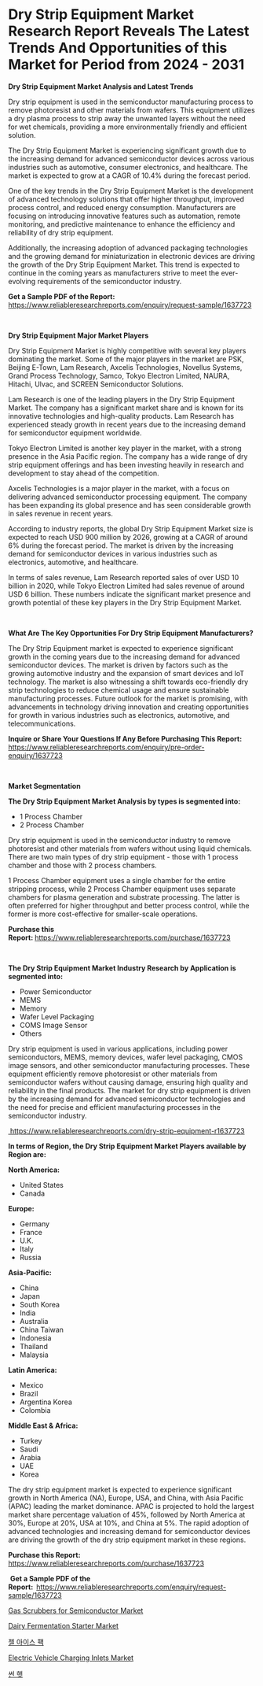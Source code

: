 <p><h1>Dry Strip Equipment Market Research Report Reveals The Latest Trends And Opportunities of this Market for Period from 2024 - 2031</h1></p><p><strong>Dry Strip Equipment Market Analysis and Latest Trends</strong></p>
<p><p>Dry strip equipment is used in the semiconductor manufacturing process to remove photoresist and other materials from wafers. This equipment utilizes a dry plasma process to strip away the unwanted layers without the need for wet chemicals, providing a more environmentally friendly and efficient solution.</p><p>The Dry Strip Equipment Market is experiencing significant growth due to the increasing demand for advanced semiconductor devices across various industries such as automotive, consumer electronics, and healthcare. The market is expected to grow at a CAGR of 10.4% during the forecast period.</p><p>One of the key trends in the Dry Strip Equipment Market is the development of advanced technology solutions that offer higher throughput, improved process control, and reduced energy consumption. Manufacturers are focusing on introducing innovative features such as automation, remote monitoring, and predictive maintenance to enhance the efficiency and reliability of dry strip equipment.</p><p>Additionally, the increasing adoption of advanced packaging technologies and the growing demand for miniaturization in electronic devices are driving the growth of the Dry Strip Equipment Market. This trend is expected to continue in the coming years as manufacturers strive to meet the ever-evolving requirements of the semiconductor industry.</p></p>
<p><strong>Get a Sample PDF of the Report:&nbsp;</strong> <a href="https://www.reliableresearchreports.com/enquiry/request-sample/1637723">https://www.reliableresearchreports.com/enquiry/request-sample/1637723</a></p>
<p>&nbsp;</p>
<p><strong>Dry Strip Equipment Major Market Players</strong></p>
<p><p>Dry Strip Equipment Market is highly competitive with several key players dominating the market. Some of the major players in the market are PSK, Beijing E-Town, Lam Research, Axcelis Technologies, Novellus Systems, Grand Process Technology, Samco, Tokyo Electron Limited, NAURA, Hitachi, Ulvac, and SCREEN Semiconductor Solutions.</p><p>Lam Research is one of the leading players in the Dry Strip Equipment Market. The company has a significant market share and is known for its innovative technologies and high-quality products. Lam Research has experienced steady growth in recent years due to the increasing demand for semiconductor equipment worldwide.</p><p>Tokyo Electron Limited is another key player in the market, with a strong presence in the Asia Pacific region. The company has a wide range of dry strip equipment offerings and has been investing heavily in research and development to stay ahead of the competition.</p><p>Axcelis Technologies is a major player in the market, with a focus on delivering advanced semiconductor processing equipment. The company has been expanding its global presence and has seen considerable growth in sales revenue in recent years.</p><p>According to industry reports, the global Dry Strip Equipment Market size is expected to reach USD 900 million by 2026, growing at a CAGR of around 6% during the forecast period. The market is driven by the increasing demand for semiconductor devices in various industries such as electronics, automotive, and healthcare.</p><p>In terms of sales revenue, Lam Research reported sales of over USD 10 billion in 2020, while Tokyo Electron Limited had sales revenue of around USD 6 billion. These numbers indicate the significant market presence and growth potential of these key players in the Dry Strip Equipment Market.</p></p>
<p>&nbsp;</p>
<p><strong>What Are The Key Opportunities For Dry Strip Equipment Manufacturers?</strong></p>
<p><p>The Dry Strip Equipment market is expected to experience significant growth in the coming years due to the increasing demand for advanced semiconductor devices. The market is driven by factors such as the growing automotive industry and the expansion of smart devices and IoT technology. The market is also witnessing a shift towards eco-friendly dry strip technologies to reduce chemical usage and ensure sustainable manufacturing processes. Future outlook for the market is promising, with advancements in technology driving innovation and creating opportunities for growth in various industries such as electronics, automotive, and telecommunications.</p></p>
<p><strong>Inquire or Share Your Questions If Any Before Purchasing This Report:</strong> <a href="https://www.reliableresearchreports.com/enquiry/pre-order-enquiry/1637723">https://www.reliableresearchreports.com/enquiry/pre-order-enquiry/1637723</a></p>
<p>&nbsp;</p>
<p><strong>Market Segmentation</strong></p>
<p><strong>The Dry Strip Equipment Market Analysis by types is segmented into:</strong></p>
<p><ul><li>1 Process Chamber</li><li>2 Process Chamber</li></ul></p>
<p><p>Dry strip equipment is used in the semiconductor industry to remove photoresist and other materials from wafers without using liquid chemicals. There are two main types of dry strip equipment - those with 1 process chamber and those with 2 process chambers. </p><p>1 Process Chamber equipment uses a single chamber for the entire stripping process, while 2 Process Chamber equipment uses separate chambers for plasma generation and substrate processing. The latter is often preferred for higher throughput and better process control, while the former is more cost-effective for smaller-scale operations.</p></p>
<p><strong>Purchase this Report:&nbsp;</strong><a href="https://www.reliableresearchreports.com/purchase/1637723">https://www.reliableresearchreports.com/purchase/1637723</a></p>
<p>&nbsp;</p>
<p><strong>The Dry Strip Equipment Market Industry Research by Application is segmented into:</strong></p>
<p><ul><li>Power Semiconductor</li><li>MEMS</li><li>Memory</li><li>Wafer Level Packaging</li><li>COMS Image Sensor</li><li>Others</li></ul></p>
<p><p>Dry strip equipment is used in various applications, including power semiconductors, MEMS, memory devices, wafer level packaging, CMOS image sensors, and other semiconductor manufacturing processes. These equipment efficiently remove photoresist or other materials from semiconductor wafers without causing damage, ensuring high quality and reliability in the final products. The market for dry strip equipment is driven by the increasing demand for advanced semiconductor technologies and the need for precise and efficient manufacturing processes in the semiconductor industry.</p></p>
<p><a href="https://www.reliableresearchreports.com/dry-strip-equipment-r1637723">&nbsp;https://www.reliableresearchreports.com/dry-strip-equipment-r1637723</a></p>
<p><strong>In terms of Region, the Dry Strip Equipment Market Players available by Region are:</strong></p>
<p>
    <p> <strong> North America: </strong>
        <ul>
            <li>United States</li>
            <li>Canada</li>
        </ul>
        </p> 
    <p> <strong> Europe: </strong>
        <ul>
            <li>Germany</li>
            <li>France</li>
            <li>U.K.</li>
            <li>Italy</li>
            <li>Russia</li>
        </ul>
        </p> 
    <p> <strong> Asia-Pacific: </strong>
        <ul>
            <li>China</li>
            <li>Japan</li>
            <li>South Korea</li>
            <li>India</li>
            <li>Australia</li>
            <li>China Taiwan</li>
            <li>Indonesia</li>
            <li>Thailand</li>
            <li>Malaysia</li>
        </ul>
        </p> 
    <p> <strong> Latin America: </strong>
        <ul>
            <li>Mexico</li>
            <li>Brazil</li>
            <li>Argentina Korea</li>
            <li>Colombia</li>
        </ul>
        </p> 
    <p> <strong> Middle East & Africa: </strong>
        <ul>
            <li>Turkey</li>
            <li>Saudi</li>
            <li>Arabia</li>
            <li>UAE</li>
            <li>Korea</li>
        </ul>
    </p>
    </p>
<p><p>The dry strip equipment market is expected to experience significant growth in North America (NA), Europe, USA, and China, with Asia Pacific (APAC) leading the market dominance. APAC is projected to hold the largest market share percentage valuation of 45%, followed by North America at 30%, Europe at 20%, USA at 10%, and China at 5%. The rapid adoption of advanced technologies and increasing demand for semiconductor devices are driving the growth of the dry strip equipment market in these regions.</p></p>
<p><strong>Purchase this Report: </strong><a href="https://www.reliableresearchreports.com/purchase/1637723">https://www.reliableresearchreports.com/purchase/1637723</a></p>
<p>&nbsp;<strong>Get a Sample PDF of the Report:&nbsp;&nbsp;</strong><a href="https://www.reliableresearchreports.com/enquiry/request-sample/1637723">https://www.reliableresearchreports.com/enquiry/request-sample/1637723</a></p>
<p><strong></strong></p>
<p><p><a href="https://github.com/Alonsoolds3wq1d81czn8rbol/Market-Research-Report-List-2/blob/main/gas-scrubbers-for-semiconductor-market.md">Gas Scrubbers for Semiconductor Market</a></p><p><a href="https://www.linkedin.com/pulse/dairy-fermentation-starter-market-furnishes-information-share-iwswc">Dairy Fermentation Starter Market</a></p><p><a href="https://github.com/TitusBoyer1/Market-Research-Report-List-1/blob/main/697437054981.md">젤 아이스 팩</a></p><p><a href="https://github.com/yemakinde/Market-Research-Report-List-2/blob/main/electric-vehicle-charging-inlets-market.md">Electric Vehicle Charging Inlets Market</a></p><p><a href="https://github.com/iansanftyord09878/Market-Research-Report-List-1/blob/main/902346354980.md">썬 햇</a></p></p>